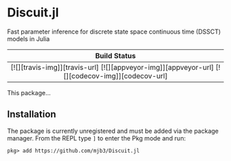 # Discuit.jl
Fast parameter inference for discrete state space continuous time (DSSCT) models in Julia

| **Build Status**                                                                                |
|:-----------------------------------------------------------------------------------------------:|
| [![][travis-img]][travis-url] [![][appveyor-img]][appveyor-url] [![][codecov-img]][codecov-url] |

This package...

## Installation

The package is currently unregistered and must be added via the package manager.
From the REPL type `]` to enter the Pkg mode and run:

```
pkg> add https://github.com/mjb3/Discuit.jl
```
